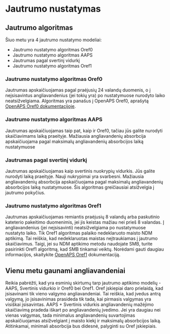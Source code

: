 # Jautrumo nustatymas

## Jautrumo algoritmas

Šiuo metu yra 4 jautrumo nustatymo modeliai:

* Jautrumo nustatymo algoritmas Oref0
* Jautrumo nustatymo algoritmas AAPS
* Jautrumas pagal svertinį vidurkį
* Jautrumo nustatymo algoritmas Oref1

### Jautrumo nustatymo algoritmas Oref0

Jautrumas apskaičiuojamas pagal praėjusių 24 valandų duomenis, o į neįsisavintus angliavandenius (jei tokių yra) po nustatymuose nurodyto laiko neatsižvelgiama. Algoritmas yra panašus į OpenAPS Oref0, aprašytą [OpenAPS Oref0 dokumentacijoje](https://openaps.readthedocs.io/en/latest/docs/Customize-Iterate/autosens.html).

### Jautrumo nustatymo algoritmas AAPS

Jautrumas apskaičiuojamas taip pat, kaip ir Oref0, tačiau jūs galite nurodyti skaičiavimams laiką praeityje. Mažiausia angliavandenių absorbcija apskaičiuojama pagal maksimalų angliavandenių absorbcijos laiką nustatymuose

### Jautrumas pagal svertinį vidurkį

Jautrumas apskaičiuojamas kaip svertinis nuokrypių vidurkis. Jūs galite nurodyti laiką praeityje. Nauji nukrypimai yra svarbesni. Mažiausia angliavandenių absorbcija apskaičiuojama pagal maksimalų angliavandenių absorbcijos laiką nustatymuose. Šis algoritmas greičiausiai atsižvelgia į jautrumo pokyčius.

### Jautrumo nustatymo algoritmas Oref1

Jautrumas apskaičiuojamas remiantis praėjusių 8 valandų arba paskutinio kateterio pakeitimo duomenimis, jei jis keistas mažiau nei prieš 8 valandas. Į angliavandenius (jei neįsisavinti) neatsižvelgiama po nustatymuose nustatyto laiko. Tik Oref1 algoritmas palaiko nedeklaruoto maisto NDM aptikimą. Tai reiškia, kad nedeklaruotas maistas neįtraukiamas į jautrumo skaičiavimus. Taigi, jei su NDM aptikimo metodu naudojate SMB, turite pasirinkti Oref1 algoritmą, kad SMB tinkamai veiktų. Norėdami gauti daugiau informacijos, skaitykite [OpenAPS Oref1](https://openaps.readthedocs.io/en/latest/docs/Customize-Iterate/oref1.html) dokumentaciją.

## Vienu metu gaunami angliavandeniai

Reikia pabrėžti, kad yra esminių skirtumų tarp jautrumo aptikimo modelių - AAPS, Svertinis vidurkio ir Oref0 bei Oref1. Oref įskiepiai daro prielaidą, kad įsisavinami tik vieno valgymo angliavandeniai. Tai reiškia, kad įvedus antrą valgymą, jo įsisavinimas prasideda tik tada, kai pirmasis valgymas yra visiškai įsisavintas. AAPS + Svertinis vidurkis angliavandenių mažėjimo skaičiavimą pradeda iškart po angliavandenių įvedimo. Jei yra daugiau nei vienas valgymas, tada minimalus angliavandenių suvartojimas apskaičiuojamas atsižvelgiant į maisto kiekį ir maksimalų absorbcijos laiką. Atitinkamai, minimali absorbcija bus didesnė, palyginti su Oref įskiepiais.
